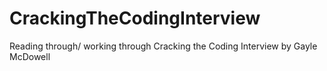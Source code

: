 # CrackingTheCodingInterview
Reading through/ working through Cracking the Coding Interview by Gayle McDowell

